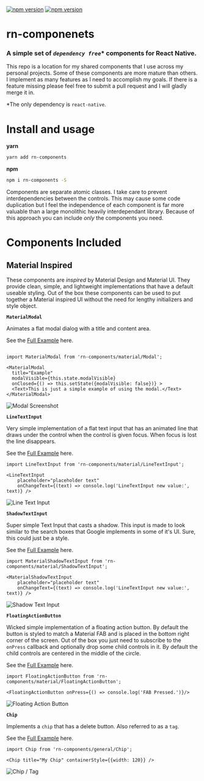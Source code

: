 [![npm version](https://badge.fury.io/js/rn-components.svg)](https://badge.fury.io/js/rn-components)
[![npm version](https://david-dm.org/dsandor/rn-components.svg)]()

# rn-componenets
### A simple set of _`dependency free`_* components for React Native.

This repo is a location for my shared components that I use across my personal projects.  Some of these components are more mature than others.  I implement as many features as I need to accomplish my goals.  If there is a feature missing please feel free to submit a pull request and I will gladly merge it in.

*The only dependency is `react-native`.

# Install and usage

**yarn**

```sh
yarn add rn-components
```

**npm**

```sh
npm i rn-components -S
```

Components are separate atomic classes.  I take care to prevent interdependencies between the controls.  This may cause some code duplication but I feel the independence of each component is far more valuable than a large monolithic heavily interdependant library.  Because of this approach you can include *only* the components you need.


# Components Included

## Material Inspired

These components are *inspired* by Material Design and Material UI.  They provide clean, simple, and lightweight implementations that have a default useable styling.  Out of the box these components can be used to put together a Material inspired UI without the need for lengthy initializers and style object.

**`MaterialModal`**

Animates a flat modal dialog with a title and content area.

See the [Full Example](https://github.com/dsandor/rn-components/blob/master/Examples/modal/index.ios.js) here.

```JSX

import MaterialModal from 'rn-components/material/Modal';

<MaterialModal 
  title="Example" 
  modalVisible={this.state.modalVisible}
  onClosed={() => this.setState({modalVisible: false})} >
  <Text>This is just a simple example of using the modal.</Text>
</MaterialModal>
```

![Modal Screenshot](https://raw.githubusercontent.com/dsandor/rn-components/master/wiki/assets/modal.png)

**`LineTextInput`**

Very simple implementation of a flat text input that has an animated line that draws under the control when the control is given focus.  When focus is lost the line disappears.

See the [Full Example](https://github.com/dsandor/rn-components/blob/master/Examples/lineTextInput/index.ios.js) here.

```JSX
import LineTextInput from 'rn-components/material/LineTextInput';

<LineTextInput 
	placeholder="placeholder text" 
	onChangeText={(text) => console.log('LineTextInput new value:', text)} />
```

![Line Text Input](https://raw.githubusercontent.com/dsandor/rn-components/master/wiki/assets/LineTextInput.gif)


**`ShadowTextInput`**

Super simple Text Input that casts a shadow.  This input is made to look similar to the search boxes that Google implements in some of it's UI.  Sure, this could just be a style.

See the [Full Example](https://github.com/dsandor/rn-components/blob/master/Examples/shadowTextInput/index.ios.js) here.

```JSX
import MaterialShadowTextInput from 'rn-components/material/ShadowTextInput';

<MaterialShadowTextInput 
	placeholder="placeholder text" 
	onChangeText={(text) => console.log('LineTextInput new value:', text)} />
```

![Shadow Text Input](https://raw.githubusercontent.com/dsandor/rn-components/master/wiki/assets/ShadowTextInput.png)

**`FloatingActionButton`**

Wicked simple implementation of a floating action button.  By default the button is styled to match a Material FAB and is placed in the bottom right corner of the screen. Out of the box you just need to subscribe to the `onPress` callback and optionally drop some child controls in it.  By default the child controls are centered in the middle of the circle.

See the [Full Example](https://github.com/dsandor/rn-components/blob/master/Examples/floatingActionButton/index.ios.js) here.

```JSX
import FloatingActionButton from 'rn-components/material/FloatingActionButton';

<FloatingActionButton onPress={() => console.log('FAB Pressed.')}/>
```

![Floating Action Button](https://raw.githubusercontent.com/dsandor/rn-components/master/wiki/assets/floatingActionButton.gif)

**`Chip`**

Implements a `chip` that has a delete button.  Also referred to as a `tag`.

See the [Full Example](https://github.com/dsandor/rn-components/blob/master/Examples/chip/index.ios.js) here.

```JSX
import Chip from 'rn-components/general/Chip';

<Chip title="My Chip" containerStyle={{width: 120}} />
```

![Chip / Tag](https://raw.githubusercontent.com/dsandor/rn-components/master/wiki/assets/chip.png)



